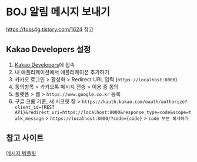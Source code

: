 # BOJ 알림 메시지 보내기
https://foss4g.tistory.com/1624 참고
## Kakao Developers 설정

1. [Kakao Developers](https://developers.kakao.com/)에 접속 
2. 내 애플리케이션에서 애플리케이션 추가하기
3. 카카오 로그인 > 활성화 > Redirect URL 입력 (`https://localhost:8000`)
4. 동의항목 > 카카오톡 메시지 전송 > 이용 중 동의
5. 플랫폼 > 웹 > `https://www.google.co.kr` 등록
6. 구글 크롬 기준, 새 시크릿 창 > `https://kauth.kakao.com/oauth/authorize?client_id={REST API}&redirect_uri=https://localhost:8000&response_type=code&scope=talk_message` > `https://localhost:8000/?code={code}` > `code 부분 복사하기`

## 참고 사이트
[메시지 템플릿](https://developers.kakao.com/docs/latest/ko/message/message-template)
